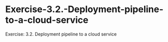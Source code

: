 # Exercise-3.2.-Deployment-pipeline-to-a-cloud-service
Exercise: 3.2. Deployment pipeline to a cloud service
